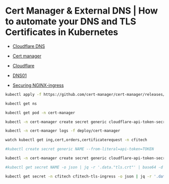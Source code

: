 # Cert Manager & External DNS | How to automate your DNS and TLS Certificates in Kubernetes

- [Cloudflare DNS](https://github.com/kubernetes-sigs/external-dns/blob/master/docs/tutorials/cloudflare.md)

- [Cert manager](https://cert-manager.io/docs/installation/kubectl/)

- [Cloudflare](https://cert-manager.io/docs/configuration/acme/dns01/cloudflare/)

- [DNS01](https://cert-manager.io/docs/configuration/acme/dns01/)

- [Securing NGINX-ingress](https://cert-manager.io/docs/tutorials/acme/nginx-ingress/)

```sh
kubectl apply -f https://github.com/cert-manager/cert-manager/releases/download/v1.17.0/cert-manager.yaml
```

```sh
kubectl get ns
```

```sh
kubectl get pod -n cert-manager
```

```sh
kubectl -n cert-manager create secret generic cloudflare-api-token-secret --from-literal=api-token
```

```sh
kubectl -n cert-manager logs -f deploy/cert-manager
```

```sh
watch kubectl get ing,cert,orders,certificaterequest -n cfitech
```

```sh
#kubectl create secret generic NAME --from-literal=api-token=TOKEN

kubectl -n cert-manager create secret generic cloudflare-api-token-secret --from-literal=api-token=TOKEN
```

```sh
#kubectl get secret NAME -o json | jq -r '.data."tls.crt"' | base64 -d | openssl x509 -noout -text

kubectl get secret -n cfitech cfitech-tls-ingress -o json | jq -r '.data."tls.crt"' | base64 -d | openssl x509 -noout -text
```

